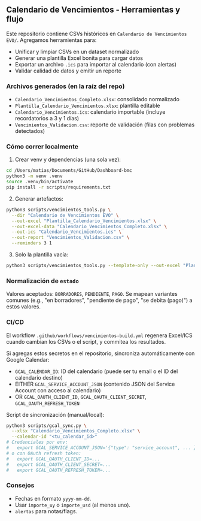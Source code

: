 ## Calendario de Vencimientos - Herramientas y flujo

Este repositorio contiene CSVs históricos en `Calendario de Vencimientos EVO/`. Agregamos herramientas para:

- Unificar y limpiar CSVs en un dataset normalizado
- Generar una plantilla Excel bonita para cargar datos
- Exportar un archivo `.ics` para importar al calendario (con alertas)
- Validar calidad de datos y emitir un reporte

### Archivos generados (en la raíz del repo)
- `Calendario_Vencimientos_Completo.xlsx`: consolidado normalizado
- `Plantilla_Calendario_Vencimientos.xlsx`: plantilla editable
- `Calendario_Vencimientos.ics`: calendario importable (incluye recordatorios a 3 y 1 días)
- `Vencimientos_Validacion.csv`: reporte de validación (filas con problemas detectados)

### Cómo correr localmente
1) Crear venv y dependencias (una sola vez):
```bash
cd /Users/matias/Documents/GitHub/Dashboard-bmc
python3 -m venv .venv
source .venv/bin/activate
pip install -r scripts/requirements.txt
```

2) Generar artefactos:
```bash
python3 scripts/vencimientos_tools.py \
  --dir "Calendario de Vencimientos EVO" \
  --out-excel "Plantilla_Calendario_Vencimientos.xlsx" \
  --out-excel-data "Calendario_Vencimientos_Completo.xlsx" \
  --out-ics "Calendario_Vencimientos.ics" \
  --out-report "Vencimientos_Validacion.csv" \
  --reminders 3 1
```

3) Solo la plantilla vacía:
```bash
python3 scripts/vencimientos_tools.py --template-only --out-excel "Plantilla_Calendario_Vencimientos.xlsx"
```

### Normalización de `estado`
Valores aceptados: `BORRADORES`, `PENDIENTE`, `PAGO`.
Se mapean variantes comunes (e.g., "en borradores", "pendiente de pago", "se debita (pago)") a estos valores.

### CI/CD
El workflow `.github/workflows/vencimientos-build.yml` regenera Excel/ICS cuando cambian los CSVs o el script, y commitea los resultados.

Si agregas estos secretos en el repositorio, sincroniza automáticamente con Google Calendar:
- `GCAL_CALENDAR_ID`: ID del calendario (puede ser tu email o el ID del calendario destino)
- EITHER `GCAL_SERVICE_ACCOUNT_JSON` (contenido JSON del Service Account con acceso al calendario)
- OR `GCAL_OAUTH_CLIENT_ID`, `GCAL_OAUTH_CLIENT_SECRET`, `GCAL_OAUTH_REFRESH_TOKEN`

Script de sincronización (manual/local):
```bash
python3 scripts/gcal_sync.py \
  --xlsx "Calendario_Vencimientos_Completo.xlsx" \
  --calendar-id "<tu_calendar_id>"
# Credenciales por env:
#   export GCAL_SERVICE_ACCOUNT_JSON='{"type": "service_account", ... }'
# o con OAuth refresh token:
#   export GCAL_OAUTH_CLIENT_ID=...
#   export GCAL_OAUTH_CLIENT_SECRET=...
#   export GCAL_OAUTH_REFRESH_TOKEN=...
```

### Consejos
- Fechas en formato `yyyy-mm-dd`.
- Usar `importe_uy` o `importe_usd` (al menos uno). 
- `alertas` para notas/flags.


